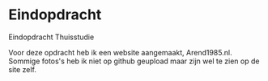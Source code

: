 # Eindopdracht
Eindopdracht Thuisstudie

Voor deze opdracht heb ik een website aangemaakt, Arend1985.nl. <br>
Sommige fotos's heb ik niet op github geupload maar zijn wel te zien op de site zelf.
